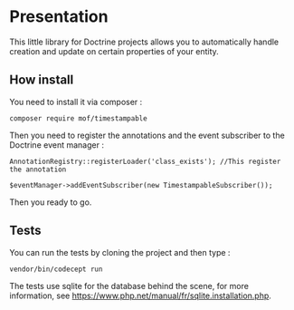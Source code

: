 # Presentation

This little library for Doctrine projects allows you to automatically handle creation and update on certain properties of your 
entity.

## How install

You need to install it via composer : 

`composer require mof/timestampable`  

Then you need to register the annotations and the event subscriber to the Doctrine event manager :

`AnnotationRegistry::registerLoader('class_exists'); //This register the annotation`

`$eventManager->addEventSubscriber(new TimestampableSubscriber());`

Then you ready to go.

## Tests

You can run the tests by cloning the project and then type :

`vendor/bin/codecept run`

The tests use sqlite for the database behind the scene, for more information, see https://www.php.net/manual/fr/sqlite.installation.php.
